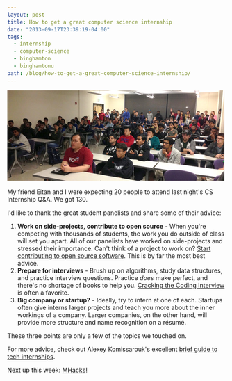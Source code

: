 ```yaml
---
layout: post
title: How to get a great computer science internship
date: "2013-09-17T23:39:19-04:00"
tags:
  - internship
  - computer-science
  - binghamton
  - binghamtonu
path: /blog/how-to-get-a-great-computer-science-internship/
---
```


![Photo of the Computer Science internship event](./tech-internship-event.jpg)

My friend Eitan and I were expecting 20 people to attend last night's CS Internship Q&A. We got 130.

I'd like to thank the great student panelists and share some of their advice:

1.  **Work on side-projects, contribute to open source** \- When you're competing with thousands of students, the work you do outside of class will set you apart. All of our panelists have worked on side-projects and stressed their importance. Can't think of a project to work on? [Start contributing to open source software](http://opensource.com/life/13/4/ten-ways-participate-open-source). This is by far the most best advice.
2.  **Prepare for interviews** \- Brush up on algorithms, study data structures, and practice interview questions. Practice _does_ make perfect, and there's no shortage of books to help you. [Cracking the Coding Interview](http://www.amazon.com/Cracking-Coding-Interview-Programming-Questions/dp/098478280X) is often a favorite.
3.  **Big company or startup?** \- Ideally, try to intern at one of each. Startups often give interns larger projects and teach you more about the inner workings of a company. Larger companies, on the other hand, will provide more structure and name recognition on a résumé.

These three points are only a few of the topics we touched on.

For more advice, check out Alexey Komissarouk's excellent [brief guide to tech internships](http://alexeymk.com/a-brief-guide-to-tech-internships/).

Next up this week: [MHacks](http://www.mhacks.org/)!
